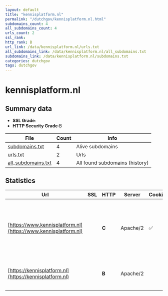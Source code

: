 ```yaml
---
layout: default
title: "kennisplatform.nl"
permalink: "/dutchgov/kennisplatform.nl.html"
subdomains_count: 4
all_subdomains_count: 4
urls_count: 2
ssl_rank: 
http_rank: B
url_link: /data/kennisplatform.nl/urls.txt
all_subdomains_link: /data/kennisplatform.nl/all_subdomains.txt
subdomains_link: /data/kennisplatform.nl/subdomains.txt
categories: dutchgov
tags: dutchgov
---
```



# kennisplatform.nl
## Summary data


 - **SSL Grade**:
 - **HTTP Security Grade**:B


| File       | Count | Info |
|------------|-------|------|
|[subdomains.txt](/DutchGovScope/data/kennisplatform.nl/subdomains.txt)|4|Alive subdomains|
|[urls.txt](/DutchGovScope/data/kennisplatform.nl/urls.txt)|2|Urls|
|[all_subdomains.txt](/DutchGovScope/data/kennisplatform.nl/all_subdomains.txt)|4|All found subdomains (history)|


## Statistics


| Url | SSL | HTTP | Server | Cookie | HSTS | CORS | CTO | CSP | XFO | XXP | RP |FP| Tech |Title |
|--------|-------|-------|------|------|------|------|------|------|------|------|------|------|------|------|
|[https://www.kennisplatform.nl](https://www.kennisplatform.nl)| | **C**|Apache/2|:white_check_mark: |:white_check_mark: | :warning:| | | :white_check_mark: | :white_check_mark: | :white_check_mark: | |Apache HTTP Server:2 CodeIgniter Google Tag Manager HSTS PHP Slick jQuery|Voor al uw vrage...|
|[https://kennisplatform.nl](https://kennisplatform.nl)| | **B**|Apache/2| |:white_check_mark: | :warning:| | | :white_check_mark: | :white_check_mark: | :white_check_mark: | |Apache HTTP Server:2 CodeIgniter HSTS PHP||

